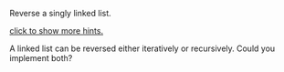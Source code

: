 
Reverse a singly linked list.

[click to show more hints.](#)

A linked list can be reversed either iteratively or recursively. Could you implement both?
